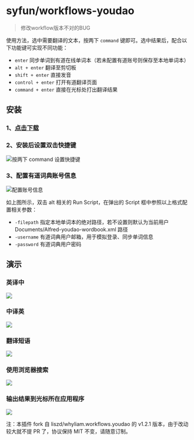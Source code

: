 # syfun/workflows-youdao

> 修改workflow版本不对的BUG

使用方法，选中需要翻译的文本，按两下 `command` 键即可。选中结果后，配合以下功能键可实现不同功能：

* `enter` 同步单词到有道在线单词本（若未配置有道账号则保存至本地单词本）
* `alt + enter` 翻译至剪切板
* `shift + enter` 直接发音
* `control + enter` 打开有道翻译页面
* `command + enter` 直接在光标处打出翻译结果

## 安装

### 1、[点击下载](https://github.com/syfun/workflows-youdao/blob/master/youdao.alfredworkflow?raw=true)

### 2、安装后设置双击快捷键

![按两下 command 设置快捷键](https://cloud.githubusercontent.com/assets/344283/12189204/b0d21524-b5f6-11e5-9cc8-33c17561f9ee.gif)



### 3、配置有道词典账号信息

![配置账号信息](https://cloud.githubusercontent.com/assets/344283/12175374/c776aef2-b59c-11e5-90ec-20e3801ff7ed.png)

如上图所示，双击 alt 相关的 Run Script，在弹出的 Script 框中参照以上格式配置相关参数：

* `-filepath`  指定本地单词本的绝对路径，若不设置则默认为当前用户 Documents/Alfred-youdao-wordbook.xml 路径
* `-username` 有道词典用户邮箱，用于模拟登录、同步单词信息
* `-password` 有道词典用户密码



## 演示

### 英译中

![](http://ww2.sinaimg.cn/large/48910e01gw1erucr05z85g213p0kbqhn.gif)

### 中译英

![](http://ww2.sinaimg.cn/large/48910e01gw1erucrd5tnmg213p0kbk6q.gif)

### 翻译短语

![](http://ww2.sinaimg.cn/large/48910e01gw1erucrvb9a8g213p0kbqhn.gif)

### 使用浏览器搜索

![](http://ww4.sinaimg.cn/large/48910e01gw1erucsmvtkgg213l0kaqq2.gif)

### 输出结果到光标所在应用程序

![](http://ww3.sinaimg.cn/large/48910e01gw1eructbvt9rg213p0jh0wi.gif)

注：本插件 fork 自 liszd/whyliam.workflows.youdao 的 v1.2.1 版本，由于改动较大就不提 PR 了，协议保持 MIT 不变，请随意订制。
